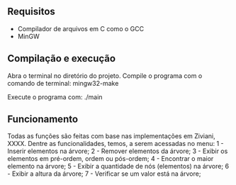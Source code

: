 ## Requisitos
- Compilador de arquivos em C como o GCC
- MinGW

## Compilação e execução
Abra o terminal no diretório do projeto.
Compile o programa com o comando de terminal:
mingw32-make

Execute o programa com:
./main

## Funcionamento
Todas as funções são feitas com base nas implementações em Ziviani, XXXX.
Dentre as funcionalidades, temos, a serem acessadas no menu:
1 - Inserir elementos na árvore;
2 - Remover elementos da árvore;
3 - Exibir os elementos em pré-ordem, ordem ou pós-ordem;
4 - Encontrar o maior elemento na árvore;
5 - Exibir a quantidade de nós (elementos) na árvore;
6 - Exibir a altura da árvore;
7 - Verificar se um valor está na árvore;